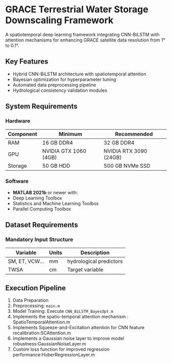 # GRACE Terrestrial Water Storage Downscaling Framework

A spatiotemporal deep learning framework integrating CNN-BiLSTM with attention mechanisms for enhancing GRACE satellite data resolution from 1° to 0.1°.

## Key Features
- Hybrid CNN-BiLSTM architecture with spatiotemporal attention
- Bayesian optimization for hyperparameter tuning
- Automated data preprocessing pipeline
- Hydrological consistency validation modules

## System Requirements

### Hardware
| Component      | Minimum              | Recommended         |
|----------------|----------------------|---------------------|
| RAM            | 16 GB DDR4           | 32 GB DDR4          |
| GPU            | NVIDIA GTX 1060 (4GB)| NVIDIA RTX 3090 (24GB)|
| Storage        | 50 GB HDD            | 500 GB NVMe SSD     |

### Software
- **MATLAB 2021b** or newer with:
- Deep Learning Toolbox
- Statistics and Machine Learning Toolbox
- Parallel Computing Toolbox

## Dataset Requirements
### Mandatory Input Structure
| Variable      | Units  | Description                 |
|---------------|--------|-----------------------------|
| SM, ET, VCW... | mm     | hydrological predictors  |
TWSA          | cm     | Target variable             |

## Execution Pipeline
1.  Data Preparation
2.  Preprocessing:  `main.m`
3.  Model Training: Execute `CNN_BiLSTM_BayesOpt.m`
4.  Implements the spatio-temporal attention mechanism : SpatioTemporalAttention.m
5.  Implements Squeeze-and-Excitation attention for CNN feature recalibration:SCAttention.m
6.  Implements a Gaussian noise layer to improve model robustness:GaussianNoiseLayer.m
7. Custom loss function for improved regression performance:HuberRegressionLayer.m




